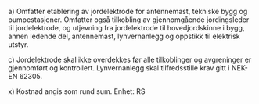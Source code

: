 a) Omfatter etablering av jordelektrode for antennemast, tekniske bygg og pumpestasjoner. Omfatter også tilkobling av gjennomgående jordingsleder til jordelektrode, og utjevning fra jordelektrode til hovedjordskinne i bygg, annen ledende del, antennemast, lynvernanlegg og oppstikk til elektrisk utstyr.

c) Jordelektrode skal ikke overdekkes før alle tilkoblinger og avgreninger er gjennomført og kontrollert. Lynvernanlegg skal tilfredsstille krav gitt i NEK-EN 62305.

x) Kostnad angis som rund sum. Enhet: RS

